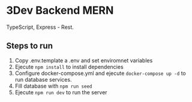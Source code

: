 # 3Dev Backend MERN

TypeScript, Express - Rest.

## Steps to run

1. Copy .env.template a .env and set enviromnet variables
2. Ejecute `npm install` to install dependencies
3. Configure docker-compose.yml and ejecute `docker-compose up -d` to run database services.
4. Fill database with `npm run seed`
5. Ejecute `npm run dev` to run the server

